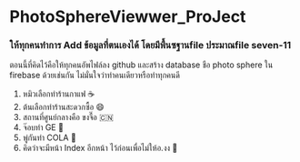 # PhotoSphereViewwer_ProJect

### ให้ทุกคนทำการ Add ข้อมูลที่ตนเองได้ โดยมีพื้นซฐานfile ประมาณfile seven-11

ตอนนี้ที่คิดไว้คือให้ทุกคนอัพไฟล์ลง github และสร้าง database ชือ photo sphere ใน firebase ด้วยเช่นกัน ไม่มั่นใจว่าทำคนเดียวหรือทำทุกคนดี
1. หมิวเลือกทำร้านกาแฟ :coffee:
2. ต้นเลือกทำร้านสะดวกซื้อ :smile:
3. สถานที่ศูนย์กลางคือ ขงจื๊อ :cn:
4. จ๊อบทำ GE :office:
5. พู่กันทำ COLA :money_with_wings:
6. คิดว่าจะมีหน้า Index อีกหน้า ไว้ก่อนเพื่อไม่ให้อ.งง :house_with_garden:
